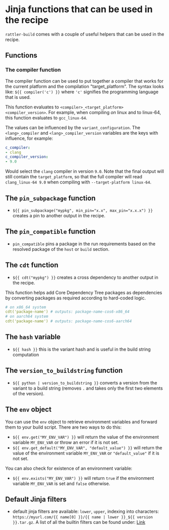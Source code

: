 # Jinja functions that can be used in the recipe

`rattler-build` comes with a couple of useful helpers that can be used in the recipe.

## Functions

### The compiler function

The compiler function can be used to put together a compiler that works for the current platform and the compilation "target_platform".
The syntax looks like: `${{ compiler('c') }}` where `'c'` signifies the programming language that is used.

This function evaluates to `<compiler>_<target_platform> <compiler_version>`.
For example, when compiling _on_ linux and to linux-64, this function evaluates to `gcc_linux-64`.

The values can be influenced by the `variant_configuration`.
The `<lang>_compiler` and `<lang>_compiler_version` variables are the keys with influence, for example:

```yaml
c_compiler:
- clang
c_compiler_version:
- 9.0
```

Would select the `clang` compiler in version `9.0`. Note that the final output will still contain the `target_platform`, so that the full compiler will read `clang_linux-64 9.0` when compiling with `--target-platform linux-64`.

## The `pin_subpackage` function

- `${{ pin_subpackage("mypkg", min_pin="x.x", max_pin="x.x.x") }}` creates a pin to another output in the recipe.

## The `pin_compatible` function

- `pin_compatible` pins a package in the run requirements based on the resolved package of the `host` or `build` section.

## The `cdt` function

- `${{ cdt("mypkg") }}` creates a cross dependency to another output in the recipe.

This function helps add Core Dependency Tree packages as dependencies by converting packages as required according to hard-coded logic.

```yaml
# on x86_64 system
cdt('package-name') # outputs: package-name-cos6-x86_64
# on aarch64 system
cdt('package-name') # outputs: package-name-cos6-aarch64
```

## The `hash` variable

- `${{ hash }}` this is the variant hash and is useful in the build string computation

## The `version_to_buildstring` function
- `${{ python | version_to_buildstring }}` converts a version from the variant to a build string (removes `.` and takes only the first two elements of the version).

## The `env` object

You can use the `env` object to retrieve environment variables and forward them to your build script. There are two ways to do this:

- `${{ env.get("MY_ENV_VAR") }}` will return the value of the environment variable `MY_ENV_VAR` or throw an error if it is not set.
- `${{ env.get_default("MY_ENV_VAR", "default_value") }}` will return the value of the environment variable `MY_ENV_VAR` or `"default_value"` if it is not set.

You can also check for existence of an environment variable:

- `${{ env.exists("MY_ENV_VAR") }}` will return `true` if the environment variable `MY_ENV_VAR` is set and `false` otherwise.

## Default Jinja filters

- default jinja filters are available: `lower`, `upper`, indexing into characters: `https://myurl.com/{{ name[0] }}/{{ name | lower }}_${{ version }}.tar.gz`.
  A list of all the builtin filters can be found under: [Link](https://docs.rs/minijinja/latest/minijinja/filters/index.html#functions)
